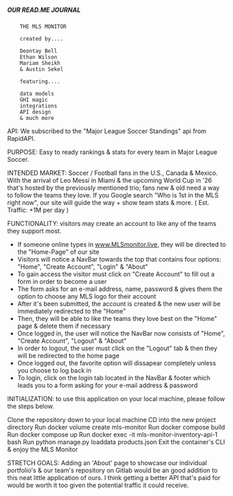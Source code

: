 ##### OUR READ.ME JOURNAL


        THE MLS MONITOR

        created by....

        Deontay Bell
        Ethan Wilson
        Mariam Sheikh
        & Austin Sekel

        featuring....

        data models
        GHI magic
        integrations
        API design
        & much more


API: We subscribed to the "Major League Soccer Standings" api from RapidAPI.

PURPOSE: Easy to ready rankings & stats for every team in Major League Soccer.

INTENDED MARKET: Soccer / Football fans in the U.S., Canada & Mexico. With the arrival of Leo Messi in Miami & the upcoming World Cup in '26 that's hosted by the previously mentioned trio; fans new & old need a way to follow the teams they love. If you Google search "Who is 1st in the MLS right now", our site will guide the way + show team stats & more. ( Est. Traffic: +1M per day )

FUNCTIONALITY: visitors may create an account to like any of the teams they support most.

- If someone online types in www.MLSmonitor.live, they will be directed to the "Home-Page" of our site
- Visitors will notice a NavBar towards the top that contains four options: "Home", "Create Account", "Login" & "About"
- To gain access the visitor must click on "Create Account" to fill out a form in order to become a user
- The form asks for an e-mail address, name, password & gives them the option to choose any MLS logo for their account
- After it's been submitted, the account is created & the new user will be immediately redirected to the "Home"
- Then, they will be able to like the teams they love best on the "Home" page & delete them if necessary
- Once logged in, the user will notice the NavBar now consists of "Home", "Create Account", "Logout" & "About"
- In order to logout, the user must click on the "Logout" tab & then they will be redirected to the home page
- Once logged out, the favorite option will dissapear completely unless you choose to log back in
- To login, click on the login tab located in the NavBar & footer which leads you to a form asking for your e-mail address & password

INITIALIZATION: to use this application on your local machine, please follow the steps below.

Clone the repository down to your local machine
CD into the new project directory
Run docker volume create mls-monitor
Run docker compose build
Run docker compose up
Run docker exec -it mls-monitor-inventory-api-1 bash
Run python manage.py loaddata products.json
Exit the container's CLI & enjoy the MLS Monitor

STRETCH GOALS: Adding an 'About' page to showcase our individual portfolio's & our team's repository on Gitlab would be an good addition to this neat little application of ours. I think getting a better API that's paid for would be worth it too given the potential traffic it could receive.
